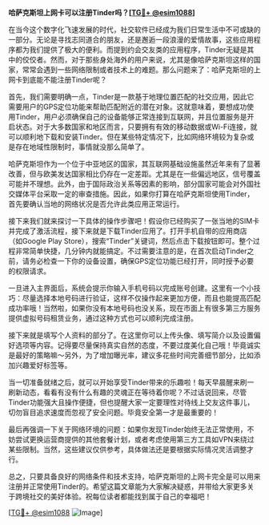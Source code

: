**哈萨克斯坦上网卡可以注册Tinder吗？[[TG💪+ @esim1088](https://t.me/s/esim1088)]**

在当今这个数字化飞速发展的时代，社交软件已经成为我们日常生活中不可或缺的一部分。无论是寻找志同道合的朋友，还是邂逅一段浪漫的爱情故事，这些应用程序都为我们提供了极大的便利。而提到约会交友类的应用程序，Tinder无疑是其中的佼佼者。然而，对于那些身处海外的用户来说，尤其是像哈萨克斯坦这样的国家，常常会遇到一些网络限制或者技术上的难题。那么问题来了：哈萨克斯坦的上网卡到底能不能注册Tinder呢？

首先，我们需要明确一点，Tinder是一款基于地理位置匹配的社交应用，因此它需要用户的GPS定位功能来帮助匹配附近的潜在对象。这就意味着，要想成功使用Tinder，用户必须确保自己的设备能够正常连接到互联网，并且位置服务是开启状态。对于大多数国家和地区而言，只要拥有有效的移动数据或Wi-Fi连接，就可以顺利地下载和安装Tinder。但在某些特定情况下，比如网络环境较为复杂或是存在地域性限制时，事情就没那么简单了。

哈萨克斯坦作为一个位于中亚地区的国家，其互联网基础设施虽然近年来有了显著改善，但与欧美发达国家相比仍存在一定差距。尤其是在一些偏远地区，信号覆盖可能并不理想。此外，由于国际政治关系等因素的影响，部分国家可能会对外国社交媒体平台采取一定的审查措施。因此，如果你打算在哈萨克斯坦使用Tinder，首先要确认当地的网络状况是否允许此类应用正常运行。

接下来我们就来探讨一下具体的操作步骤吧！假设你已经购买了一张当地的SIM卡并完成了激活流程，接下来就是下载Tinder应用了。打开手机自带的应用商店（如Google Play Store），搜索“Tinder”关键词，然后点击下载按钮即可。整个过程非常简单快捷，几分钟内就能搞定。不过需要注意的是，在首次启动Tinder之前，请务必检查一下你的设备设置，确保GPS定位功能已经打开，同时授予必要的权限请求。

一旦进入主界面后，系统会提示你输入手机号码以完成账号创建。这里有一个小技巧：尽量选择本地号码进行验证，这样不仅操作起来更加方便，而且也能提高匹配成功率哦！当然啦，如果你没有本地号码也没关系，现在市面上有很多第三方服务提供虚拟号码租赁业务，通过这种方式也可以顺利完成注册。

接下来就是填写个人资料的部分了。在这里你可以上传头像、填写简介以及设置偏好选项等内容。记得要尽量保持真实自然的态度，不要过度美化自己哦！毕竟诚实是最好的策略嘛～另外，为了增加曝光率，建议多花些时间完善细节部分，比如添加兴趣爱好标签等。

当一切准备就绪之后，就可以开始享受Tinder带来的乐趣啦！每天早晨醒来刷一刷新动态，看看有没有什么有趣的灵魂正在等待着你呢？不过话说回来，尽管Tinder功能强大且操作便捷，但也提醒大家一定要理性对待线上交友这件事儿，切勿盲目追求速度而忽视了安全问题。毕竟安全第一才是最重要的！

最后再强调一下关于网络环境的问题：如果你发现Tinder始终无法正常使用，不妨尝试更换运营商提供的其他套餐计划，或者考虑使用第三方工具如VPN来绕过某些限制。当然，这些建议仅供参考，具体做法还是要根据实际情况灵活调整才行。

总之，只要具备良好的网络条件和技术支持，哈萨克斯坦的上网卡完全是可以用来注册并正常使用Tinder的。希望这篇文章能为大家解决疑惑，并带给大家更多关于跨境社交的美好体验。祝每位读者都能找到属于自己的幸福吧！

[[TG💪+ @esim1088](https://t.me/s/esim1088) ![Image](https://i.postimg.cc/4NQfJmqS/Snipaste-2025-05-13-00-14-12.png)]